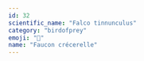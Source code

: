 ```yaml
---
id: 32
scientific_name: "Falco tinnunculus"
category: "birdofprey"
emoji: "🦅"
name: "Faucon crécerelle"
---
```

